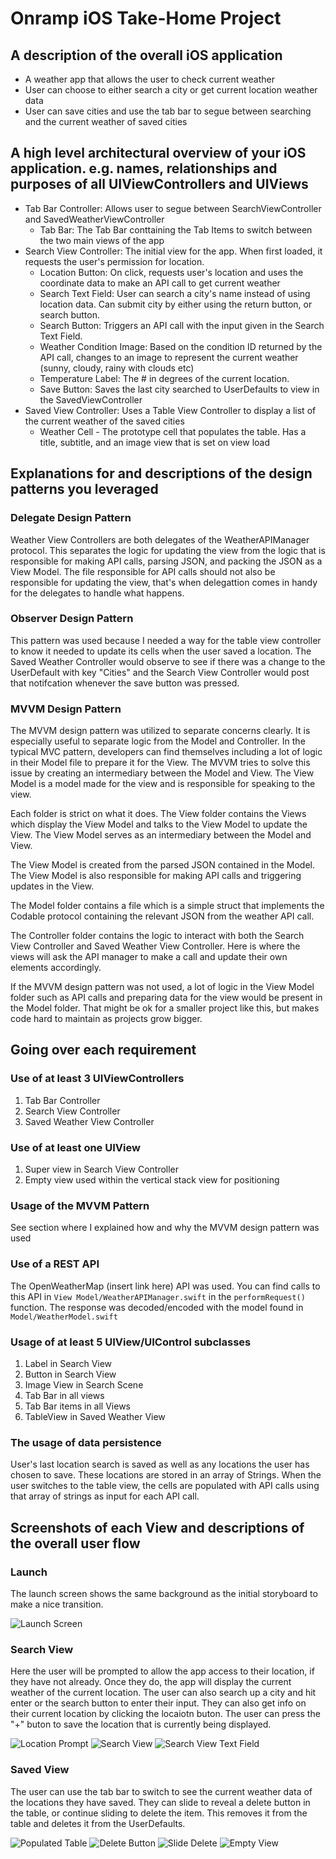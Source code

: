 # Onramp iOS Take-Home Project 

## A description of the overall iOS application
* A weather app that allows the user to check current weather
* User can choose to either search a city or get current location weather data
* User can save cities and use the tab bar to segue between searching and the current weather of saved cities

## A high level architectural overview of your iOS application. e.g. names, relationships and purposes of all UIViewControllers and UIViews
* Tab Bar Controller: Allows user to segue between SearchViewController and SavedWeatherViewController
    * Tab Bar: The Tab Bar conttaining the Tab Items to switch between the two main views of the app
* Search View Controller: The initial view for the app. When first loaded, it requests the user's permission for location.
    * Location Button: On click, requests user's location and uses the coordinate data to make an API call to get current weather
    * Search Text Field: User can search a city's name instead of using location data. Can submit city by either using the return button, or search button.
    * Search Button: Triggers an API call with the input given in the Search Text Field.
    * Weather Condition Image: Based on the condition ID returned by the API call, changes to an image to represent the current weather (sunny, cloudy, rainy with clouds etc)
    * Temperature Label: The # in degrees of the current location.
    * Save Button: Saves the last city searched to UserDefaults to view in the SavedViewController
* Saved View Controller: Uses a Table View Controller to display a list of the current weather of the saved cities
    * Weather Cell - The prototype cell that populates the table. Has a title, subtitle, and an image view that is set on view load
    

## Explanations for and descriptions of the design patterns you leveraged

### Delegate Design Pattern
Weather View Controllers are both delegates of the WeatherAPIManager protocol. This separates the logic for updating the view from the logic that is responsible for making API calls, parsing JSON, and packing the JSON as a View Model. The file responsible for API calls should not also be responsible for updating the view, that's when delegattion comes in handy for the delegates to handle what happens.

### Observer Design Pattern
This pattern was used because I needed a way for the table view controller to know it needed to update its cells when the user saved a location. The Saved Weather Controller would observe to see if there was a change to the UserDefault with key "Cities" and the Search View Controller would post that notifcation whenever the save button was pressed.

### MVVM Design Pattern
The MVVM design pattern was utilized to separate concerns clearly. It is especially useful to separate logic from the Model and Controller. In the typical MVC pattern, developers can find themselves including a lot of logic in their Model file to prepare it for the View. The MVVM tries to solve this issue by creating an intermediary between the Model and View. The View Model is a model made for the view and is responsible for speaking to the view.

Each folder is strict on what it does. The View folder contains the Views which display the View Model and talks to the View Model to update the View. The View Model serves as an intermediary between the Model and View. 

The View Model is created from the parsed JSON contained in the Model. The View Model is also responsible for making API calls and triggering updates in the View.

The Model folder contains a file which is a simple struct that implements the Codable protocol containing the relevant JSON from the weather API call.

The Controller folder contains the logic to interact with both the Search View Controller and Saved Weather View Controller. Here is where the views will ask the API manager to make a call and update their own elements accordingly.

If the MVVM design pattern was not used, a lot of logic in the View Model folder such as API calls and preparing data for the view would be present in the Model folder. That might be ok for a smaller project like this, but makes code hard to maintain as projects grow bigger.

## Going over each requirement

### Use of at least 3 UIViewControllers
1. Tab Bar Controller 
2. Search View Controller
3. Saved Weather View Controller


### Use of at least one UIView
1. Super view in Search View Controller
2. Empty view used within the vertical stack view for positioning

### Usage of the MVVM Pattern
See section where I explained how and why the MVVM design pattern was used

### Use of a REST API
The OpenWeatherMap (insert link here) API was used. You can find calls to this API in `View Model/WeatherAPIManager.swift` in the `performRequest()` function. The response was decoded/encoded with the model found in `Model/WeatherModel.swift`

### Usage of at least 5 UIView/UIControl subclasses
1. Label in Search View 
2. Button in Search View
3. Image View in Search Scene
4. Tab Bar in all views
5. Tab Bar items in all Views
6. TableView in Saved Weather View


### The usage of data persistence 
User's last location search is saved as well as any locations the user has chosen to save. These locations are stored in an array of Strings. When the user switches to the table view, the cells are populated with API calls using that array of strings as input for each API call.

## Screenshots of each View and descriptions of the overall user flow
### Launch
The launch screen shows the same background as the initial storyboard to make a nice transition.

![Launch Screen](https://github.com/khanontheweb/OnrampProject/blob/master/Screenshots/Launch%20Screen.png)
### Search View 
Here the user will be prompted to allow the app access to their location, if they have not already. Once they do, the app will display the current weather of the current location. The user can also search up a city and hit enter or the search button to enter their input. They can also get info on their current location by clicking the locaiotn buton. The user can press the "+" buton to save the location that is currently being displayed.

![Location Prompt](https://github.com/khanontheweb/OnrampProject/blob/master/Screenshots/Location%20Alert.png)
![Search View](https://github.com/khanontheweb/OnrampProject/blob/master/Screenshots/Search%20View.png)
![Search View Text Field](https://github.com/khanontheweb/OnrampProject/blob/master/Screenshots/Search%20Text%20Field%20View.png)

### Saved View
The user can use the tab bar to switch to see the current weather data of the locations they have saved. They can slide to reveal a delete button in the table, or continue sliding to delete the item. This removes it from the table and deletes it from the UserDefaults.

![Populated Table](https://github.com/khanontheweb/OnrampProject/blob/master/Screenshots/Populated%20Saved%20Weather%20View.png)
![Delete Button](https://github.com/khanontheweb/OnrampProject/blob/master/Screenshots/Slide%20for%20Delete%20Button.png)
![Slide Delete](https://github.com/khanontheweb/OnrampProject/blob/master/Screenshots/Slide%20to%20Delete.png)
![Empty View](https://github.com/khanontheweb/OnrampProject/blob/master/Screenshots/Empty%20Saved%20Weather%20View.png)
